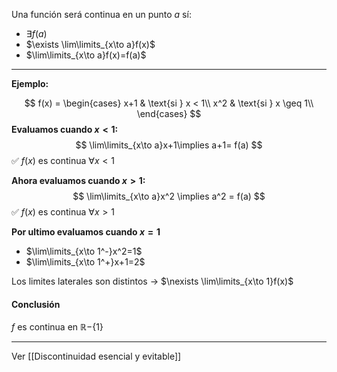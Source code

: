 Una función será continua en un punto $a$ sí:
- $\exists f(a)$
- $\exists \lim\limits_{x\to a}f(x)$
- $\lim\limits_{x\to a}f(x)=f(a)$

---
**Ejemplo:**

$$
f(x) = \begin{cases}
x+1 & \text{si } x < 1\\
x^2  & \text{si } x \geq 1\\
\end{cases}
$$
**Evaluamos cuando $x<1:$**
$$
	\lim\limits_{x\to a}x+1\implies a+1= f(a)
$$
✅ $f(x)$ es continua $\forall x<1$


**Ahora evaluamos cuando $x>1:$**
$$
\lim\limits_{x\to a}x^2 \implies a^2 = f(a)
$$✅ $f(x)$ es continua $\forall x>1$


**Por ultimo evaluamos cuando $x=1$**

- $\lim\limits_{x\to 1^-}x^2=1$
- $\lim\limits_{x\to 1^+}x+1=2$

Los limites laterales son distintos -> $\nexists \lim\limits_{x\to 1}f(x)$

#### Conclusión

$f$ es continua en $\mathbb{R}-${1}

---
Ver [[Discontinuidad esencial y evitable]]